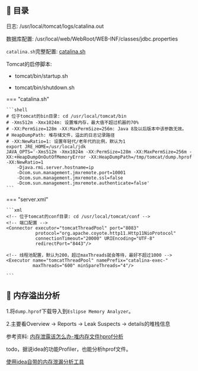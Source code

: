 ## 📌 目录

日志: /usr/local/tomcat/logs/catalina.out

数据库配置: /usr/local/web/WebRoot/WEB-INF/classes/jdbc.properties

`catalina.sh`完整配置: [catalina.sh](../catalina.sh)

Tomcat的启停脚本:

* tomcat/bin/startup.sh

* tomcat/bin/shutdown.sh

=== "catalina.sh"

    ```shell
    # 位于tomcat的bin目录: cd /usr/local/tomcat/bin
    # -Xms512m -Xmx1024m: 设置堆内存，最大值不超过机器的70%
    # -XX:PermSize=128m -XX:MaxPermSize=256m: Java 8及以后版本中该参数无效。
    # HeapDumpPath: 堆存储文件，溢出的日志记录路径
    # -XX:NewRatio=1: 设置年轻代/老年代的比例，默认为1
    export JRE_HOME=/usr/local/jdk
    JAVA_OPTS='-Xms512m -Xmx1024m -XX:PermSize=128m -XX:MaxPermSize=256m -XX:+HeapDumpOnOutOfMemoryError -XX:HeapDumpPath=/tmp/tomcat/dump.hprof -XX:NewRatio=1
        -Djava.rmi.server.hostname=ip
        -Dcom.sun.management.jmxremote.port=10001
        -Dcom.sun.management.jmxremote.ssl=false
        -Dcom.sun.management.jmxremote.authenticate=false'
    ```

=== "server.xml"

    ```xml
    <!-- 位于tomcat的conf目录: cd /usr/local/tomcat/conf -->
    <!-- 端口配置 -->
    <Connector executor="tomcatThreadPool" port="8083"
               protocol="org.apache.coyote.http11.Http11NioProtocol"
               connectionTimeout="20000" URIEncoding="UTF-8"
               redirectPort="8443"/>
    
    <!-- 线程池配置，默认为200，超过maxThreads就会等待，最好不超过1000 -->
    <Executor name="tomcatThreadPool" namePrefix="catalina-exec-"
              maxThreads="600" minSpareThreads="4"/>
    
    ```

## 📌 内存溢出分析

1.将`dump.hprof`下载导入到`Eslipse Memory Analyzer`。 

2.主要看Overview -> Reports -> Leak Suspects -> details的堆栈信息

参考资料: [内存泄露该怎么办-堆内存文件hprof分析](https://www.bilibili.com/video/BV11142167vj/?spm_id_from=333.337.search-card.all.click&vd_source=3609d4adbadc244cd438bd16fa816a8e)

todo，据说idea的功能Profiler，也能分析hprof文件。

[使用idea自带的内存泄漏分析工具](https://blog.csdn.net/weixin_43982359/article/details/132316552)